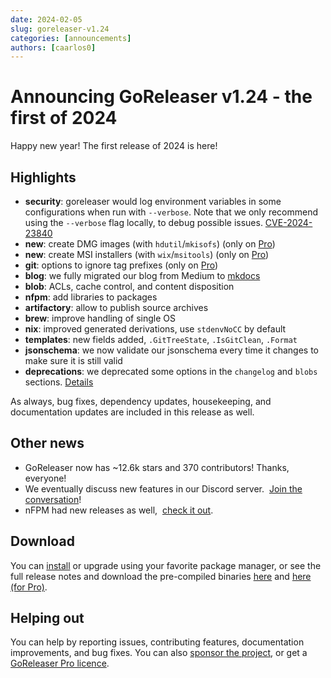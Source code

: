 ```yaml
---
date: 2024-02-05
slug: goreleaser-v1.24
categories: [announcements]
authors: [caarlos0]
---
```


# Announcing GoReleaser v1.24 - the first of 2024

Happy new year!
The first release of 2024 is here!

<!-- more -->

## Highlights

- **security**: goreleaser would log environment variables in some
  configurations when run with `--verbose`. Note that we only recommend using
  the `--verbose` flag locally, to debug possible issues.
  [CVE-2024-23840](https://nvd.nist.gov/vuln/detail/CVE-2024-23840)
- **new**: create DMG images (with `hdutil`/`mkisofs`) (only on [Pro][pro])
- **new**: create MSI installers (with `wix`/`msitools`) (only on [Pro][pro])
- **git**: options to ignore tag prefixes (only on [Pro][pro])
- **blog**: we fully migrated our blog from Medium to [mkdocs](/blog)
- **blob**: ACLs, cache control, and content disposition
- **nfpm**: add libraries to packages
- **artifactory**: allow to publish source archives
- **brew**: improve handling of single OS
- **nix**: improved generated derivations, use `stdenvNoCC` by default
- **templates**: new fields added, `.GitTreeState`, `.IsGitClean`, `.Format`
- **jsonschema**: we now validate our jsonschema every time it changes to make
  sure it is still valid
- **deprecations**: we deprecated some options in the `changelog` and `blobs`
  sections. [Details](/deprecations)

As always, bug fixes, dependency updates, housekeeping, and documentation
updates are included in this release as well.

## Other news

- GoReleaser now has ~12.6k stars and 370 contributors! Thanks, everyone!
- We eventually discuss new features in our Discord server. 
  [Join the conversation][discord]!
- nFPM had new releases as well, 
  [check it out](https://github.com/goreleaser/nfpm/releases).

## Download

You can [install][] or upgrade using your favorite package manager, or see the
full release notes and download the pre-compiled binaries [here][oss-rel] and
[here (for Pro)][pro-rel].

## Helping out

You can help by reporting issues, contributing features, documentation
improvements, and bug fixes.
You can also [sponsor the project](/sponsors), or get a
[GoReleaser Pro licence][pro].

[pro]: /pro
[install]: https://goreleaser.com/install
[pro-rel]: https://github.com/goreleaser/goreleaser-pro/releases/tag/v1.24.0-pro
[oss-rel]: https://github.com/goreleaser/goreleaser/releases/tag/v1.24.0
[discord]: https://goreleaser.com/discord
